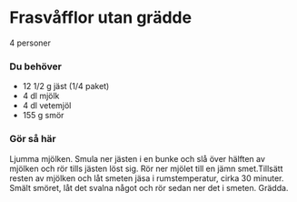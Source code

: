 # Frasvåfflor utan grädde

4 personer

### Du behöver

* 12 1/2 g jäst (1/4 paket)
* 4 dl mjölk
* 4 dl vetemjöl
* 155 g smör

### Gör så här

Ljumma mjölken. Smula ner jästen i en bunke och slå över hälften av mjölken och rör tills jästen löst sig. Rör ner mjölet till en jämn smet.Tillsätt resten av mjölken och låt smeten jäsa i rumstemperatur, cirka 30 minuter. Smält smöret, låt det svalna något och rör sedan ner det i smeten. Grädda.
